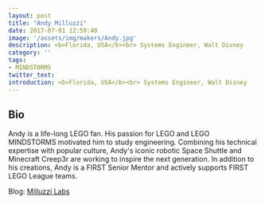```yaml
---
layout: post
title: "Andy Milluzzi"
date: 2017-07-01 12:59:40
image: '/assets/img/makers/Andy.jpg'
description: <b>Florida, USA</b><br> Systems Engineer, Walt Disney
category: ''
tags:
- MINDSTORMS
twitter_text:
introduction: <b>Florida, USA</b><br> Systems Engineer, Walt Disney
---
```




## Bio

Andy is a life-long LEGO fan. His passion for LEGO and LEGO MINDSTORMS motivated him to study engineering. Combining his technical expertise with popular culture, Andy's iconic robotic Space Shuttle and Minecraft Creep3r are working to inspire the next generation. In addition to his creations, Andy is a FIRST Senior Mentor and actively supports FIRST LEGO League teams.

Blog: [Milluzzi Labs](https://08milluz.com/)
